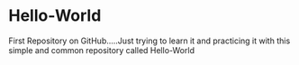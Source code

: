 # Hello-World
First Repository on GitHub.....Just trying to learn it and practicing it with this simple and common repository called Hello-World
